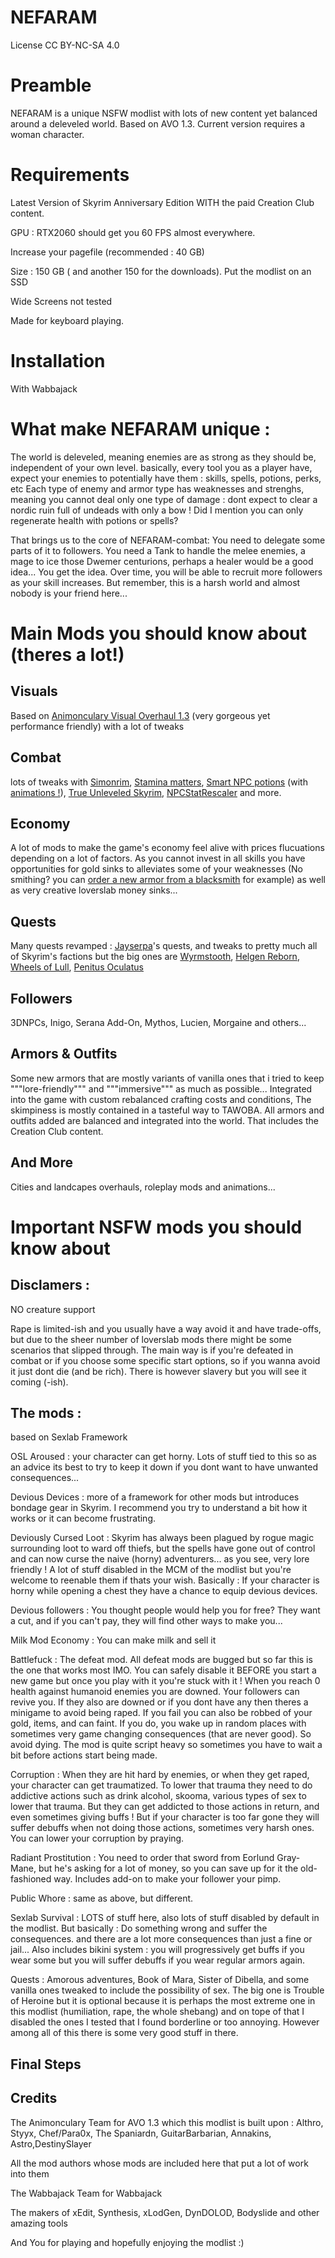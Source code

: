 # NEFARAM
License CC BY-NC-SA 4.0
# Preamble
NEFARAM is a unique NSFW modlist with lots of new content yet balanced around a deleveled world. Based on AVO 1.3. Current version requires a woman character.
# Requirements
Latest Version of Skyrim Anniversary Edition WITH the paid Creation Club content.


GPU : RTX2060 should get you 60 FPS almost everywhere.

Increase your pagefile (recommended : 40 GB)

Size : 150 GB ( and another 150 for the downloads). Put the modlist on an SSD

Wide Screens not tested

Made for keyboard playing.
# Installation
With Wabbajack
# What make NEFARAM unique :
The world is deleveled, meaning enemies are as strong as they should be, independent of your own level. basically, every tool you as a player have, expect your enemies to potentially have them : skills, spells, potions, perks, etc
Each type of enemy and armor type has weaknesses and strenghs, meaning you cannot deal only one type of damage : dont expect to clear a nordic ruin full of undeads with only a bow ! Did I mention you can only regenerate health with potions or spells?

That brings us to the core of NEFARAM-combat: You need to delegate some parts of it to followers. You need a Tank to handle the melee enemies, a mage to ice those Dwemer centurions, perhaps a healer would be a good idea... You get the idea. Over time, you will be able to recruit more followers as your skill increases. But remember, this is a harsh world and almost nobody is your friend here...

# Main Mods you should know about (theres a lot!)

## Visuals
Based on [Animonculary Visual Overhaul 1.3](https://github.com/The-Animonculory/Animonculory-Visual-Overhaul/blob/main/Readme.md#credits-and-thanks) (very gorgeous yet performance friendly) with a lot of tweaks

## Combat
lots of tweaks with [Simonrim](https://www.nexusmods.com/skyrimspecialedition/users/67410746?tab=user+files), [Stamina matters](https://www.nexusmods.com/skyrimspecialedition/mods/50502), [Smart NPC potions](https://www.nexusmods.com/skyrimspecialedition/mods/40102) (with [animations !](https://www.nexusmods.com/skyrimspecialedition/mods/45182)), [True Unleveled Skyrim](https://www.nexusmods.com/skyrimspecialedition/mods/56881/), [NPCStatRescaler](https://github.com/theSkyseS/NPCStatRescaler) and more.

## Economy
A lot of mods to make the game's economy feel alive with prices flucuations depending on a lot of factors. As you cannot invest in all skills you have opportunities for gold sinks to alleviates some of your weaknesses (No smithing? you can [order a new armor from a blacksmith](https://www.nexusmods.com/skyrimspecialedition/mods/51254) for example) as well as very creative loverslab money sinks...



## Quests
Many quests revamped : [Jayserpa](https://www.nexusmods.com/skyrimspecialedition/users/5201727?tab=user+files)'s quests, and tweaks to pretty much all of Skyrim's factions but the big ones are [Wyrmstooth](https://www.nexusmods.com/skyrimspecialedition/mods/45565), [Helgen Reborn](https://www.nexusmods.com/skyrimspecialedition/mods/5673), [Wheels of Lull](https://www.nexusmods.com/skyrimspecialedition/mods/748/), [Penitus Oculatus](https://www.nexusmods.com/skyrimspecialedition/mods/21061)

## Followers
3DNPCs, Inigo, Serana Add-On, Mythos, Lucien, Morgaine and others...

## Armors & Outfits
Some new armors that are mostly variants of vanilla ones that i tried to keep """lore-friendly""" and """immersive""" as much as possible... Integrated into the game with custom rebalanced crafting costs and conditions, The skimpiness is mostly contained in a tasteful way to TAWOBA. All armors and outfits added are balanced and integrated into the world. That includes the Creation Club content.

## And More
Cities and landcapes overhauls, roleplay mods and animations...
 

# Important NSFW mods you should know about

## Disclamers :

NO creature support

Rape is limited-ish and you usually have a way avoid it and have trade-offs, but due to the sheer number of loverslab mods there might be some scenarios that slipped through. The main way is if you're defeated in combat or if you choose some specific start options, so if you wanna avoid it just dont die (and be rich). There is however slavery but you will see it coming (-ish).

## The mods :

based on Sexlab Framework

OSL Aroused : your character can get horny. Lots of stuff tied to this so as an advice its best to try to keep it down if you dont want to have unwanted consequences...

Devious Devices : more of a framework for other mods but introduces bondage gear in Skyrim. I recommend you try to understand a bit how it works or it can become frustrating.

Deviously Cursed Loot : Skyrim has always been plagued by rogue magic surrounding loot to ward off thiefs, but the spells have gone out of control and can now curse the naive (horny) adventurers... as you see, very lore friendly ! A lot of stuff disabled in the MCM of the modlist but you're welcome to reenable them if thats your wish. Basically : If your character is horny while opening a chest they have a chance to equip devious devices.

Devious followers : You thought people would help you for free? They want a cut, and if you can't pay, they will find other ways to make you...

Milk Mod Economy : You can make milk and sell it

Battlefuck : The defeat mod. All defeat mods are bugged but so far this is the one that works most IMO. You can safely disable it BEFORE you start a new game but once you play with it you're stuck with it ! When you reach 0 health against humanoid enemies you are downed. Your followers can revive you. If they also are downed or if you dont have any then theres a minigame to avoid being raped. If you fail you can also be robbed of your gold, items, and can faint. If you do, you wake up in random places with sometimes very game changing consequences (that are never good). So avoid dying. The mod is quite script heavy so sometimes you have to wait a bit before actions start being made.

Corruption : When they are hit hard by enemies, or when they get raped, your character can get traumatized. To lower that trauma they need to do addictive actions such as drink alcohol, skooma, various types of sex to lower that trauma. But they can get addicted to those actions in return, and even sometimes giving buffs ! But if your character is too far gone they will suffer debuffs when not doing those actions, sometimes very harsh ones. You can lower your corruption by praying.

Radiant Prostitution : You need to order that sword from Eorlund Gray-Mane, but he's asking for a lot of money, so you can save up for it the old-fashioned way. Includes add-on to make your follower your pimp.

Public Whore : same as above, but different.

Sexlab Survival : LOTS of stuff here, also lots of stuff disabled by default in the modlist. But basically : Do something wrong and suffer the consequences. and there are a lot more consequences than just a fine or jail... Also includes bikini system : you will progressively get buffs if you wear some but you will suffer debuffs if you wear regular armors again.

Quests : Amorous adventures, Book of Mara, Sister of Dibella, and some vanilla ones tweaked to include the possibility of sex. The big one is Trouble of Heroine but it is optional because it is perhaps the most extreme one in this modlist (humiliation, rape, the whole shebang) and on tope of that I disabled the ones I tested that I found borderline or too annoying. However among all of this there is some very good stuff in there.



## Final Steps

## Credits
The Animonculary Team for AVO 1.3 which this modlist is built upon : Althro, Styyx, Chef/Para0x, The Spaniardn, GuitarBarbarian, Annakins, Astro,DestinySlayer

All the mod authors whose mods are included here that put a lot of work into them

The Wabbajack Team for Wabbajack

The makers of xEdit, Synthesis, xLodGen, DynDOLOD, Bodyslide and other amazing tools

And You for playing and hopefully enjoying the modlist :)
